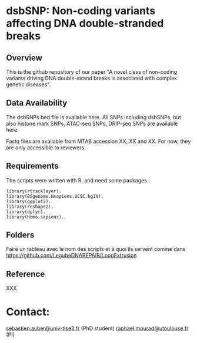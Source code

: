 # dsbSNP: Non-coding variants affecting DNA double-stranded breaks

## Overview

This is the github repository of our paper "A novel class of non-coding variants driving DNA double-strand breaks is associated with complex genetic diseases".

## Data Availability

The dsbSNPs bed file is available here. All SNPs including dsbSNPs, but also histone mark SNPs, ATAC-seq SNPs, DRIP-seq SNPs are available here.

Fastq files are available from MTAB accession XX, XX and XX. For now, they are only accessible to reviewers.

## Requirements

The scripts were written with R, and need some packages :

    library(rtracklayer).
    library(BSgenome.Hsapiens.UCSC.hg19).
    library(ggplot2).
    library(reshape2).
    library(dplyr).
    library(Homo.sapiens).


## Folders

Faire un tableau avec le nom des scripts et à quoi ils servent comme dans https://github.com/LegubeDNAREPAIR/LoopExtrusion

## Reference

XXX

# Contact: 
sebastien.auber@univ-tlse3.fr (PhD student)
raphael.mourad@utoulouse.fr (PI)
